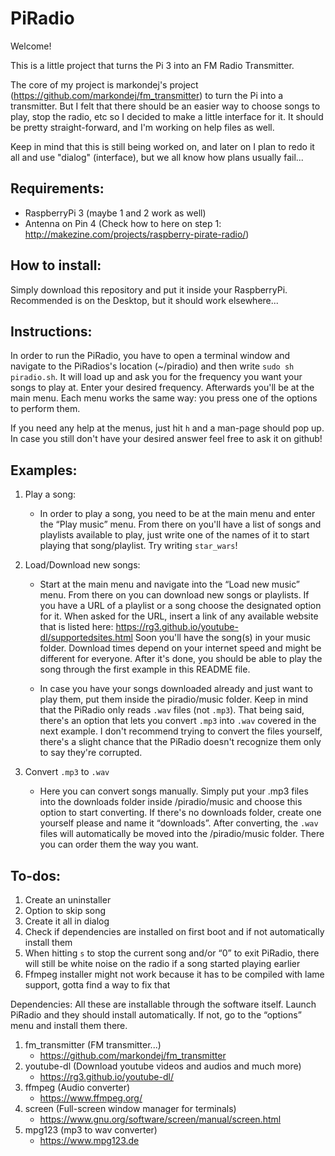 ﻿# PiRadio

Welcome!

This is a little project that turns the Pi 3 into an FM Radio Transmitter.

The core of my project is markondej's project (https://github.com/markondej/fm_transmitter) to turn the Pi into a transmitter. But I felt that there should be an easier way to choose songs to play, stop the radio, etc so I decided to make a little interface for it. It should be pretty straight-forward, and I'm working on help files as well.

Keep in mind that this is still being worked on, and later on I plan to redo it all and use "dialog" (interface), but we all know how plans usually fail...

## Requirements:

- RaspberryPi 3 (maybe 1 and 2 work as well)
- Antenna on Pin 4 (Check how to here on step 1: http://makezine.com/projects/raspberry-pirate-radio/)

## How to install:

Simply download this repository and put it inside your RaspberryPi. Recommended is on the Desktop, but it should work elsewhere...

## Instructions:

In order to run the PiRadio, you have to open a terminal window and navigate to the PiRadios's location (~/piradio) and then write `sudo sh piradio.sh`.
It will load up and ask you for the frequency you want your songs to play at. Enter your desired frequency. Afterwards you'll be at the main menu. Each menu works the same way: you press one of the options to perform them.

If you need any help at the menus, just hit `h` and a man-page should pop up. In case you still don't have your desired answer feel free to ask it on github!

## Examples:

1. Play a song:
	- In order to play a song, you need to be at the main menu and enter the “Play music” menu. From there on you'll have a list of songs and playlists available to play, just write one of the names of it to start playing that song/playlist. Try writing `star_wars`!

2. Load/Download new songs:
	- Start at the main menu and navigate into the “Load new music” menu. From there on you can download new songs or playlists. 	If you have a URL of a 	playlist or a song choose the designated option for it. When asked for the URL, insert a link of any 	available website that is listed here: https://rg3.github.io/youtube-dl/supportedsites.html Soon you'll have the song(s) in your music folder. Download times depend on your internet speed and might be different for everyone. After it's done, you should be able to play the song through the first example in this README file.

	- In case you have your songs downloaded already and just want to play them, put them inside the piradio/music folder. Keep in mind that the PiRadio only reads `.wav` files (not `.mp3`). That being said, there's an option that lets you convert `.mp3` into `.wav` covered in the next example. I don't recommend trying to convert the files yourself, there's a slight chance that the PiRadio doesn't recognize them only to say they're corrupted.
	
3. Convert `.mp3` to `.wav`
	- Here you can convert songs manually. Simply put your .mp3 files into the downloads folder inside /piradio/music and choose this option to start converting. If there's no downloads folder, create one yourself please and name it “downloads”. After converting, the `.wav` files will automatically be moved into the /piradio/music folder. There you can order them the way you want.

## To-dos:

1) Create an uninstaller
2) Option to skip song
3) Create it all in dialog
4) Check if dependencies are installed on first boot and if not automatically install them
5) When hitting `s` to stop the current song and/or “0” to exit PiRadio, there will still be white noise on the radio if a song started playing earlier
6) Ffmpeg installer might not work because it has to be compiled with lame support, gotta find a way to fix that

Dependencies:
All these are installable through the software itself. Launch PiRadio and they should install automatically. If not, go to the “options” menu and install them there.

1) fm_transmitter (FM transmitter...)
	- https://github.com/markondej/fm_transmitter
2) youtube-dl (Download youtube videos and audios and much more)
	- https://rg3.github.io/youtube-dl/
3) ffmpeg (Audio converter)
	- https://www.ffmpeg.org/
4) screen (Full-screen window manager for terminals)
	- https://www.gnu.org/software/screen/manual/screen.html
5) mpg123 (mp3 to wav converter)
	- https://www.mpg123.de
